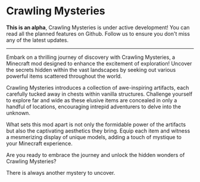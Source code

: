 # Crawling Mysteries

**This is an alpha**, Crawling Mysteries is under active development! You can read all the planned features on Github. Follow us to ensure you don't miss any of the latest updates.

---

Embark on a thrilling journey of discovery with Crawling Mysteries, a Minecraft mod designed to enhance the excitement of exploration! Uncover the secrets hidden within the vast landscapes by seeking out various powerful items scattered throughout the world.

Crawling Mysteries introduces a collection of awe-inspiring artifacts, each carefully tucked away in chests within vanilla structures. Challenge yourself to explore far and wide as these elusive items are concealed in only a handful of locations, encouraging intrepid adventurers to delve into the unknown.

What sets this mod apart is not only the formidable power of the artifacts but also the captivating aesthetics they bring. Equip each item and witness a mesmerizing display of unique models, adding a touch of mystique to your Minecraft experience.

Are you ready to embrace the journey and unlock the hidden wonders of Crawling Mysteries?

There is always another mystery to uncover.